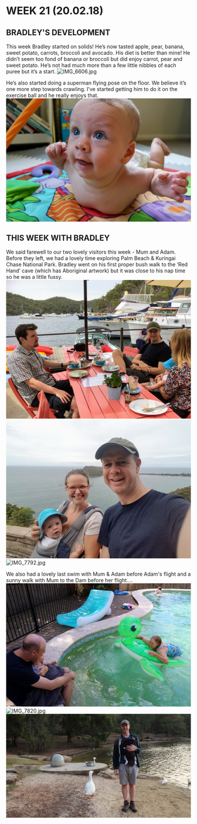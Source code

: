 # WEEK 21 (20.02.18)

## BRADLEY'S DEVELOPMENT
This week Bradley started on solids! He’s now tasted apple, pear, banana, sweet potato, carrots, broccoli and avocado. His diet is better than mine! He didn’t seem too fond of banana or broccoli but did enjoy carrot, pear and sweet potato. He’s not had much more than a few little nibbles of each puree but it’s a start. 
![IMG_6606.jpg](IMG_6606.jpg "IMG_6606.jpg")

He’s also started doing a superman flying pose on the floor. We believe it’s one more step towards crawling. I’ve started getting him to do it on the exercise ball and he really enjoys that. 
![IMG_6707.jpg](IMG_6707.jpg "IMG_6707.jpg")

## THIS WEEK WITH BRADLEY
We said farewell to our two lovely visitors this week - Mum and Adam. Before they left, we had a lovely time exploring Palm Beach & Kuringai Chase National Park. Bradley went on his first proper bush walk to the ‘Red Hand’ cave (which has Aboriginal artwork) but it was close to his nap time so he was a little fussy. 
![IMG_7774.jpg](IMG_7774.jpg "IMG_7774.jpg")
![001.jpg](001.jpg "001.jpg")
![IMG_7792.jpg](IMG_7792.jpg "IMG_7792.jpg")

We also had a lovely last swim with Mum & Adam before Adam's flight and a sunny walk with Mum to the Dam before her flight....
![IMG_6633.jpg](IMG_6633.jpg "IMG_6633.jpg")
![IMG_7820.jpg](IMG_7820.jpg "IMG_7820.jpg")
![002.jpg](002.jpg "002.jpg")
